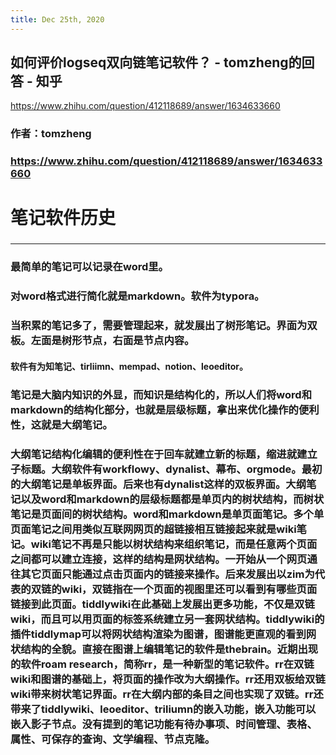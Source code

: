 ```yaml
---
title: Dec 25th, 2020
---
```


## 如何评价logseq双向链笔记软件？ - tomzheng的回答 - 知乎
https://www.zhihu.com/question/412118689/answer/1634633660
### 作者：tomzheng
### https://www.zhihu.com/question/412118689/answer/1634633660

# 笔记软件历史
###
---
### 最简单的笔记可以记录在word里。
### 对word格式进行简化就是markdown。软件为typora。
### 当积累的笔记多了，需要管理起来，就发展出了**树形笔记**。界面为双板。左面是树形节点，右面是节点内容。
#### 软件有为知笔记、tirliimn、mempad、notion、leoeditor。
### 笔记是大脑内知识的外显，而知识是结构化的，所以人们将word和markdown的结构化部分，也就是层级标题，拿出来优化操作的便利性，这就是大纲笔记。
### 大纲笔记结构化编辑的便利性在于回车就建立新的标题，缩进就建立子标题。大纲软件有workflowy、dynalist、幕布、orgmode。最初的大纲笔记是单板界面。后来也有dynalist这样的双板界面。大纲笔记以及word和markdown的层级标题都是单页内的树状结构，而树状笔记是页面间的树状结构。word和markdown是单页面笔记。多个单页面笔记之间用类似互联网网页的超链接相互链接起来就是wiki笔记。wiki笔记不再是只能以树状结构来组织笔记，而是任意两个页面之间都可以建立连接，这样的结构是网状结构。一开始从一个网页通往其它页面只能通过点击页面内的链接来操作。后来发展出以zim为代表的双链的wiki，双链指在一个页面的视图里还可以看到有哪些页面链接到此页面。tiddlywiki在此基础上发展出更多功能，不仅是双链wiki，而且可以用页面的标签系统建立另一套网状结构。tiddlywiki的插件tiddlymap可以将网状结构渲染为图谱，图谱能更直观的看到网状结构的全貌。直接在图谱上编辑笔记的软件是thebrain。近期出现的软件roam research，简称rr，是一种新型的笔记软件。rr在双链wiki和图谱的基础上，将页面的操作改为大纲操作。rr还用双板给双链wiki带来树状笔记界面。rr在大纲内部的条目之间也实现了双链。rr还带来了tiddlywiki、leoeditor、triliumn的嵌入功能，嵌入功能可以嵌入影子节点。没有提到的笔记功能有待办事项、时间管理、表格、属性、可保存的查询、文学编程、节点克隆。
##

